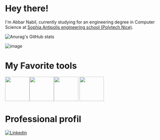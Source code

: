 
# Hey there!

I'm Abbar Nabil, currently studying for an engineering degree in Computer Science at [Sophia Antipolis engineering school (Polytech Nice)](https://polytech.univ-cotedazur.fr/).


![Anurag's GitHub stats](https://github-readme-stats.vercel.app/api?username=ABBARNABIL&count_private=true&hide=stars,issues&theme=buefy)

![image](https://github-readme-stats.vercel.app/api/top-langs/?username=ABBARNABIL&layout=compact&langs_count=4&hide_border=true&title_color=000000&icon_color=000000&text_color=000000&bg_color=ffffff)
# My Favorite tools
<img height=80 src="https://cdn.jsdelivr.net/gh/devicons/devicon/icons/python/python-original.svg"><img height=80 src="https://upload.wikimedia.org/wikipedia/commons/thumb/3/38/Jupyter_logo.svg/800px-Jupyter_logo.svg.png"><img height=80 src="https://upload.wikimedia.org/wikipedia/commons/1/1a/JetBrains_Logo_2016.svg">     <img height=80 src="https://cdn.jsdelivr.net/gh/devicons/devicon/icons/git/git-original.svg"> 

# Professional profil
[![Linkedin](https://img.shields.io/badge/linkedin-%230077B5.svg?&style=for-the-badge&logo=linkedin&logoColor=white)](https://www.linkedin.com/in/nabil-abbar-63539815a/)

